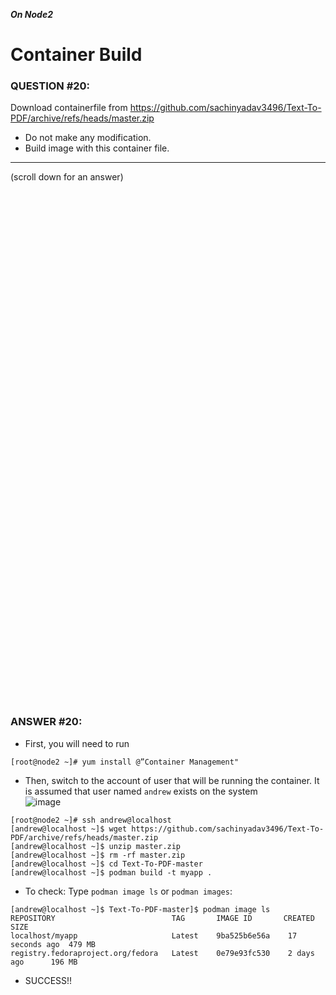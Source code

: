 ***On Node2***
# Container Build

### QUESTION #20:
Download containerfile from https://github.com/sachinyadav3496/Text-To-PDF/archive/refs/heads/master.zip 
- Do not make any modification. 
- Build image with this container file.

***
(scroll down for an answer)

<br/><br/><br/><br/><br/><br/><br/><br/><br/><br/><br/><br/><br/><br/><br/><br/><br/><br/><br/><br/><br/><br/><br/><br/>
<br/><br/><br/><br/><br/><br/><br/><br/><br/><br/><br/><br/><br/><br/><br/><br/><br/><br/><br/><br/><br/><br/><br/><br/>

### ANSWER #20:
* First, you will need to run
```
[root@node2 ~]# yum install @”Container Management"
```
* Then, switch to the account of user that will be running the container. It is assumed that user named `andrew` exists on the system \
![image](https://github.com/RedHatRanger/rhcsa9vagrant/assets/90477448/3c976edc-3aec-4a0a-b247-ccfec11b62b7)

```
[root@node2 ~]# ssh andrew@localhost
[andrew@localhost ~]$ wget https://github.com/sachinyadav3496/Text-To-PDF/archive/refs/heads/master.zip
[andrew@localhost ~]$ unzip master.zip
[andrew@localhost ~]$ rm -rf master.zip
[andrew@localhost ~]$ cd Text-To-PDF-master
[andrew@localhost ~]$ podman build -t myapp .
```
* To check: Type ```podman image ls``` or ```podman images```:
```
[andrew@localhost ~]$ Text-To-PDF-master]$ podman image ls
REPOSITORY                          TAG       IMAGE ID       CREATED         SIZE
localhost/myapp                     Latest    9ba525b6e56a    17 seconds ago  479 MB
registry.fedoraproject.org/fedora   Latest    0e79e93fc530    2 days ago      196 MB
```

* SUCCESS!!
